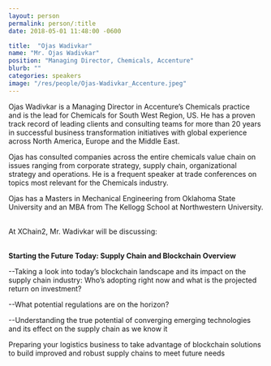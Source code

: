 ```yaml
---
layout: person
permalink: person/:title
date: 2018-05-01 11:48:00 -0600

title:  "Ojas Wadivkar"
name: "Mr. Ojas Wadivkar"
position: "Managing Director, Chemicals, Accenture"
blurb: ""
categories: speakers
image: "/res/people/Ojas-Wadivkar_Accenture.jpeg"
---
```

Ojas Wadivkar is a Managing Director in Accenture’s Chemicals practice and is the lead for Chemicals for South West Region, US. He has a proven track record of leading clients and consulting teams for more than 20 years in successful business transformation initiatives with global experience across North America, Europe and the Middle East.

Ojas has consulted companies across the entire chemicals value chain on issues ranging from corporate strategy, supply chain, organizational strategy and operations. He is a frequent speaker at trade conferences on topics most relevant for the Chemicals industry.

Ojas has a Masters in Mechanical Engineering from Oklahoma State University and an MBA from The Kellogg School at Northwestern University.

<br>
At XChain2, Mr. Wadivkar will be discussing:
<br>
<br>
<p><b>Starting the Future Today: Supply Chain and Blockchain Overview</b></p>

<p>--Taking a look into today’s blockchain landscape and its impact on the supply chain industry: Who’s adopting right now and what is the projected return on investment?</p>
<p>--What potential regulations are on the horizon?</p>
<p>--Understanding the true potential of converging emerging technologies and its effect on the supply chain as we know it</p> 
<p>Preparing your logistics business to take advantage of blockchain solutions to build improved and robust supply chains to meet future needs</p>
